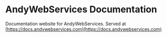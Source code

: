 # AndyWebServices Documentation

Documentation website for AndyWebServices. Served at [https://docs.andywebservices.com](https://docs.andywebservices.com)

